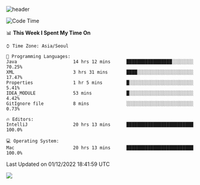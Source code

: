 ![header](https://capsule-render.vercel.app/api?type=Egg&color=timeAuto&height=300&section=header&text=PoPo&fontSize=90&animation=fadeIn)

  <!--START_SECTION:waka-->
![Code Time](http://img.shields.io/badge/Code%20Time-318%20hrs%2054%20mins-blue)

📊 **This Week I Spent My Time On** 

```text
⌚︎ Time Zone: Asia/Seoul

💬 Programming Languages: 
Java                     14 hrs 12 mins      █████████████████░░░░░░░░   70.25% 
XML                      3 hrs 31 mins       ████░░░░░░░░░░░░░░░░░░░░░   17.47% 
Properties               1 hr 5 mins         █░░░░░░░░░░░░░░░░░░░░░░░░   5.41% 
IDEA_MODULE              53 mins             █░░░░░░░░░░░░░░░░░░░░░░░░   4.42% 
GitIgnore file           8 mins              ░░░░░░░░░░░░░░░░░░░░░░░░░   0.73%

🔥 Editors: 
IntelliJ                 20 hrs 13 mins      █████████████████████████   100.0%

💻 Operating System: 
Mac                      20 hrs 13 mins      █████████████████████████   100.0%

```


 Last Updated on 01/12/2022 18:41:59 UTC
<!--END_SECTION:waka-->



<img src="https://capsule-render.vercel.app/api?type=Egg&color=timeAuto&height=300&section=footer&text=PoPo&fontSize=90&animation=fadeIn&reversal=true" />
